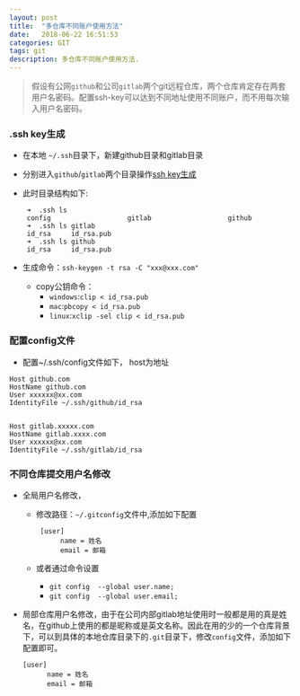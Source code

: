```yaml
---
layout: post
title:  "多仓库不同账户使用方法"
date:   2018-06-22 16:51:53
categories: GIT
tags: git
description: 多仓库不同账户使用方法.
---
```


> 假设有公网`github`和公司`gitlab`两个git远程仓库，两个仓库肯定存在两套用户名密码。配置ssh-key可以达到不同地址使用不同账户，而不用每次输入用户名密码。

### .ssh key生成
* 在本地 `~/.ssh`目录下，新建github目录和gitlab目录
* 分别进入`github`/`gitlab`两个目录操作[ssh key生成](https://help.github.com/articles/generating-a-new-ssh-key-and-adding-it-to-the-ssh-agent/)
* 此时目录结构如下:
   ```
    ➜  .ssh ls
    config                   gitlab                   github
    ➜  .ssh ls gitlab
    id_rsa     id_rsa.pub
    ➜  .ssh ls github
    id_rsa     id_rsa.pub
   ```

* 生成命令：`ssh-keygen -t rsa -C "xxx@xxx.com"` 
	* copy公钥命令：
		* `windows`:`clip < id_rsa.pub` 
		* `mac`:`pbcopy < id_rsa.pub` 
		* `linux`:`xclip -sel clip < id_rsa.pub` 

### 配置config文件

* 配置~/.ssh/config文件如下， host为地址

```
Host github.com  
HostName github.com
User xxxxxx@xx.com
IdentityFile ~/.ssh/github/id_rsa


Host gitlab.xxxxx.com  
HostName gitlab.xxxx.com
User xxxxxx@xx.com
IdentityFile ~/.ssh/gitlab/id_rsa
```

### 不同仓库提交用户名修改

* 全局用户名修改，

	* 修改路径：`~/.gitconfig`文件中,添加如下配置

		```
		 [user]
		      name = 姓名
		      email = 邮箱
		```
 	* 或者通过命令设置
		* `git config  --global user.name;`
		* `git config  --global user.email;`

* 局部仓库用户名修改，由于在公司内部gitlab地址使用时一般都是用的真是姓名，在github上使用的都是昵称或是英文名称。因此在用的少的一个仓库背景下，可以到具体的本地仓库目录下的`.git`目录下，修改`config`文件，添加如下配置即可。
    ```
    [user]
          name = 姓名
          email = 邮箱
    ```


